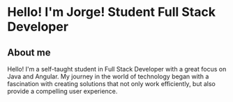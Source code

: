 # Hello! I'm Jorge! Student Full Stack Developer
## About me
Hello! I'm a self-taught student in Full Stack Developer with a great focus on Java and Angular. My journey in the world of technology began with a fascination with creating solutions that not only work efficiently, but also provide a compelling user experience.